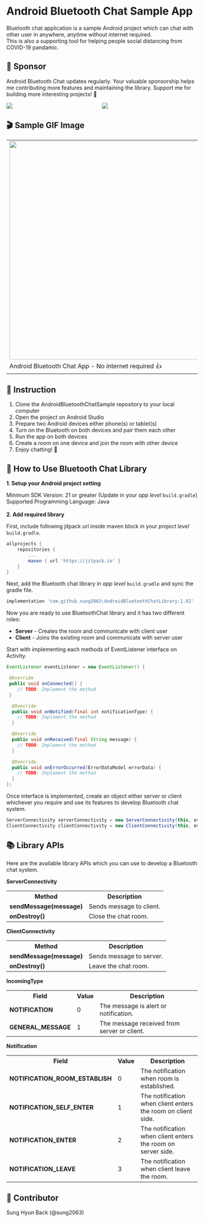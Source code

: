 # Android Bluetooth Chat Sample App

Bluetooth chat application is a sample Android project which can chat with other user in anywhere, anytime without internet required.</br>
This is also a supporting tool for helping people social distancing from COVID-19 pandamic.

## 💖 Sponsor

Android Bluetooth Chat updates regularly. Your valuable sponsorship helps me contributing more features and maintaining the library. Support me for building more interesting projects! 💜

<div align="center">
<a href="https://github.com/sponsors/sung2063"><img src="https://img.shields.io/badge/sponsor-30363D?style=for-the-badge&logo=GitHub-Sponsors&logoColor=#white" style="float: left" /></a>
<a href="https://www.paypal.com/donate?business=sunghyunb1991%40gmail.com&item_name=GitHub+Open+Source+Project+Sponsorship&currency_code=USD"><img src="https://img.shields.io/badge/PayPal-00457C?style=for-the-badge&logo=paypal&logoColor=white" /></a>
</div>
 
## 🎬 Sample GIF Image

<center>
  <table>
    <tr style="border-collapse: collapse;">
      <td><img src="gifs/sample_gif.gif" width="575" /></td>
    </tr>
    <tr>
      <td>Android Bluetooth Chat App - No internet required 👍</td>
    </tr>
   </table>
 </center>


## 🔢 Instruction

1) Clone the AndroidBluetoothChatSample repository to your local computer
2) Open the project on Android Studio
3) Prepare two Android devices either phone(s) or tablet(s)
4) Turn on the Bluetooth on both devices and pair them each other
5) Run the app on both devices
6) Create a room on one device and join the room with other device
7) Enjoy chatting! 💬

## 📖 How to Use Bluetooth Chat Library

<b>1. Setup your Android project setting</b>

Minimum SDK Version: 21 or greater (Update in your <i>app level</i> `build.gradle`)<br/>
Supported Programming Language: Java
<br/><br/>
<b>2. Add required library</b>

First, include following jitpack url inside maven block in your <i>project level</i> `build.gradle`.
```gradle
allprojects {
    repositories {
        ...
        maven { url 'https://jitpack.io' }
    }
}
```

Next, add the Bluetooth chat library in <i>app level</i> `build.gradle` and sync the gradle file. 
```gradle
implementation 'com.github.sung2063:AndroidBluetoothChatLibrary:1.02'
```

Now you are ready to use BluetoothChat library and it has two different roles: 
<ul>
 <li><b>Server</b> - Creates the room and communicate with client user</li>
 <li><b>Client</b> - Joins the existing room and communicate with server user</li>
</ul>

Start with implementing each methods of EventListener interface on Activity.
```java
EventListener eventListener = new EventListener() {

 @Override
 public void onConnected() {
    // TODO: Implement the method
 }

  @Override
  public void onNotified(final int notificationType) {
    // TODO: Implement the method
  }

  @Override
  public void onReceived(final String message) {
    // TODO: Implement the method
  }

  @Override
  public void onErrorOccurred(ErrorDataModel errorData) {
    // TODO: Implement the method
  }
};
```

Once interface is implemented, create an object either server or client whichever you require and use its features to develop Bluetooth chat system.
```java
ServerConnectivity serverConnectivity = new ServerConnectivity(this, eventListener);      // Create a server object
ClientConnectivity clientConnectivity = new ClientConnectivity(this, eventListener);      // Create a client object
```

## 📚 Library APIs

Here are the available library APIs which you can use to develop a Bluetooth chat system.

<b>ServerConnectivity</b>

<center>
  <table>
    <tr>
      <th><b>Method</b></th>
      <th><b>Description</b></th>
    </tr>
    <tr>
      <td><b>sendMessage(message)</b></td>
      <td>Sends message to client.</td>
    </tr>
    <tr>
      <td><b>onDestroy()</b></td>
      <td>Close the chat room.</td>
    </tr>
   </table>
 </center>
 
<b>ClientConnectivity</b>

<center>
  <table>
    <tr>
      <th><b>Method</b></th>
      <th><b>Description</b></th>
    </tr>
    <tr>
      <td><b>sendMessage(message)</b></td>
      <td>Sends message to server.</td>
    </tr>
    <tr>
      <td><b>onDestroy()</b></td>
      <td>Leave the chat room.</td>
    </tr>
   </table>
 </center>
 
<b>IncomingType</b>
 
 <center>
  <table>
    <tr>
      <th><b>Field</b></th>
      <th><b>Value</b></th>
      <th><b>Description</b></th>
    </tr>
    <tr>
      <td><b>NOTIFICATION</b></td>
      <td>0</td>
      <td>The message is alert or notification.</td>
    </tr>
    <tr>
      <td><b>GENERAL_MESSAGE</b></td>
      <td>1</td>
      <td>The message received from server or client.</td>
    </tr>
   </table>
 </center>
 
<b>Notification</b>
 
 <center>
  <table>
    <tr>
     <th><b>Field</b></th>
      <th><b>Value</b></th>
      <th><b>Description</b></th>
    </tr>
    <tr>
      <td><b>NOTIFICATION_ROOM_ESTABLISH</b></td>
      <td>0</td>
      <td>The notification when room is established.</td>
    </tr>
    <tr>
      <td><b>NOTIFICATION_SELF_ENTER</b></td>
      <td>1</td>
      <td>The notification when client enters the room on client side.</td>
    </tr>
    <tr>
      <td><b>NOTIFICATION_ENTER</b></td>
      <td>2</td>
      <td>The notification when client enters the room on server side.</td>
    </tr>
    <tr>
      <td><b>NOTIFICATION_LEAVE</b></td>
      <td>3</td>
      <td>The notification when client leave the room.</td>
    </tr>
   </table>
 </center>
 
 ## 🌟 Contributor
 
 Sung Hyun Back (@sung2063)
